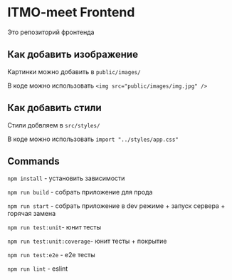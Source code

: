 # ITMO-meet Frontend
Это репозиторий фронтенда

## Как добавить изображение
Картинки можно добавить в `public/images/`

В коде можно использовать `<img src="public/images/img.jpg" />`

## Как добавить стили
Стили добвляем в `src/styles/`

В коде можно использовать `import "../styles/app.css"`

## Commands
`npm install` - установить зависимости

`npm run build` - собрать приложение для прода

`npm run start` - собрать приложение в dev режиме + запуск сервера + горячая замена

`npm run test:unit`- юнит тесты

`npm run test:unit:coverage`- юнит тесты + покрытие

`npm run test:e2e` - e2e тесты

`npm run lint` - eslint